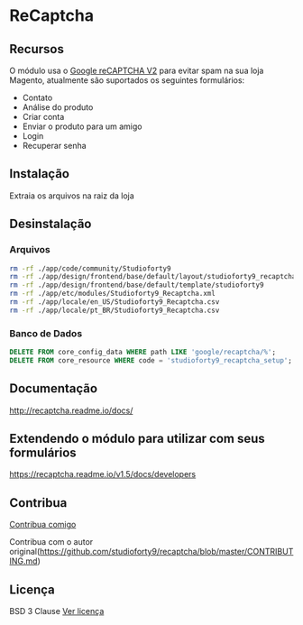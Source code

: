 # ReCaptcha

## Recursos

O módulo usa o [Google reCAPTCHA V2](https://www.google.com/recaptcha/intro/index.html) para evitar spam na sua loja Magento, atualmente são suportados os seguintes formulários:

- Contato
- Análise do produto
- Criar conta
- Enviar o produto para um amigo
- Login
- Recuperar senha

## Instalação

Extraia os arquivos na raiz da loja

## Desinstalação

### Arquivos
```bash
rm -rf ./app/code/community/Studioforty9
rm -rf ./app/design/frontend/base/default/layout/studioforty9_recaptcha.xml
rm -rf ./app/design/frontend/base/default/template/studioforty9
rm -rf ./app/etc/modules/Studioforty9_Recaptcha.xml
rm -rf ./app/locale/en_US/Studioforty9_Recaptcha.csv
rm -rf ./app/locale/pt_BR/Studioforty9_Recaptcha.csv
```

### Banco de Dados
```sql
DELETE FROM core_config_data WHERE path LIKE 'google/recaptcha/%';
DELETE FROM core_resource WHERE code = 'studioforty9_recaptcha_setup';
```

## Documentação

http://recaptcha.readme.io/docs/

## Extendendo o módulo para utilizar com seus formulários

https://recaptcha.readme.io/v1.5/docs/developers

## Contribua

[Contribua comigo](https://github.com/studioforty9/recaptcha/blob/master/CONTRIBUTING.md)

Contribua com o autor original(https://github.com/studioforty9/recaptcha/blob/master/CONTRIBUTING.md)

## Licença

BSD 3 Clause [Ver licença](https://github.com/fredpiuma/magento_recaptcha/blob/master/LICENCE)
